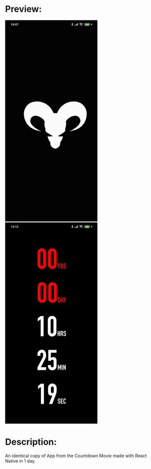 # Preview:

<div>
<IMG SRC="./readme_files/animation.gif" width="300">
<IMG SRC="./readme_files/countdown.jpeg" width="300">
</div>

# Description:

An identical copy of App from the Countdown Movie made with React Native in 1 day.


